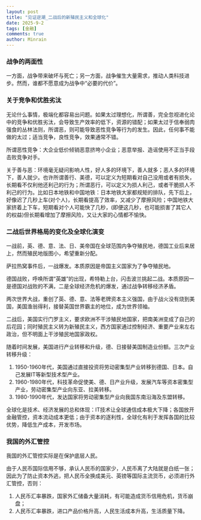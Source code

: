 ```yaml
---
layout: post
title: "见证逆潮_二战后的新殖民主义和全球化"
date: 2025-9-2
tags: [金融]
comments: true
author: Minrain
---
```

### 战争的两面性
一方面，战争带来破坏与死亡；另一方面，战争催生大量需求，推动人类科技进步。然而，谁都不愿意成为战争中“必要的代价”。
### 关于竞争和优胜劣汰
无论什么事情，极端化都容易出问题。如果太过理想化，所谓善，完全忽视进化论中的竞争和优胜劣汰，会导致生产效率的低下，资源的错配；如果太过于信奉弱肉强食的丛林法则，所谓恶，则可能导致恶性竞争等行为的发生。因此，任何事不能做的太过；适当竞争，良性竞争，效果通常不错。

所谓恶性竞争：大企业低价倾销恶意挤垮小企业；恶意举报、造谣使用不正当手段击败竞争对手。

关于善与恶：环境毫无疑问影响人性，好人多的环境下，善人就多；恶人多的环境下，善人就少。也许所谓善行、美德，可以定义为短期看对自己没用或者有损失，长期看不仅利他还利己的行为；所谓恶行，可以定义为损人利己，或者干脆损人不利己的行为。比如日本地铁和中国地铁：日本地铁大家都规矩的排队，先下后上，好像迟了几秒上车(对个人)，长期看提高了效率，又减少了摩擦风险；中国地铁大家挤着上下车，短期看对个人可能快了几秒，(即便这几秒，也可能损害了其它人的权益)但长期看增加了摩擦风险，又让大家的心情都不愉快。

### 二战后世界格局的变化及全球化演变
一战前，英、德、意、法、日、美帝国在全球范围内争夺殖民地，德国工业后来居上，然而殖民地版图小，希望重新分配。

萨拉热窝事件后，一战爆发。本质原因是帝国主义国家为了争夺殖民地。

德国战败，呼唤所谓“英雄”的出现，希特勒上台，闪击波兰挑起二战。本质原因一是德国对战败的不满，二是全球经济危机的爆发，通过战争转移经济矛盾。

两次世界大战，重创了英、德、意、法等老牌资本主义强国，由于战火没有烧到美国，美国渔翁得利，接替英国世界霸主的地位，成为世界领袖。

二战后，美国实行门罗主义，要求欧洲不干涉殖民地国家，把南美洲变成了自己的后花园；同时殖民主义转为新殖民主义，西方国家通过控制经济、重要产业来左右政治，但不明面上干涉殖民地国家政权。

随着时间发展，美国进行产业转移和升级，德、日接替美国制造业份额。三次产业转移升级：
1. 1950-1960年代，美国通过直接投资将劳动密集型产业转移到德国、日本。自己发展IT等新型技术型产业。
2. 1960-1980年代，科技革命促使美、德、日产业升级，发展汽车等资本密集型产业，劳动密集型产业向东亚、拉美转移。
3. 1980-1990年代，发达国家将劳动密集型产业向我国东南沿海及东盟转移。

全球化是技术、经济发展的总和体现：IT技术让全球通信成本极大下降；各国放开金融管控，资本流动成本更低；由于资本的逐利性，全球化有利于发挥各国的比较优势，降低生产成本，开发市场。

### 我国的外汇管控
我国的外汇管控实际是在保护底层人民。

由于人民币国际信用不够，承认人民币的国家少，人民币离了大陆就是白纸一张；因此为了防止资本外逃，把人民币全换成美元、英镑等国际主流货币，必须进行外汇管控，否则：
1. 人民币汇率暴跌，国家外汇储备大量消耗，有可能造成货币信用危机，货币崩盘；
2. 人民币汇率暴跌，进口产品价格升高，人民生活成本升高，生活质量下降。